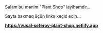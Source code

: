 Salam bu mənim "Plant Shop" layihəmdir...

Sayta baxmaq üçün linkə keçid edin...

**https://vusal-seferov-plant-shop.netlify.app**
